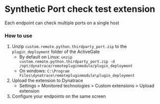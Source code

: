 # Synthetic Port check test extension

Each endpoint can check multiple ports on a single host

### How to use

1. Unzip `custom.remote.python.thirdparty_port.zip` to the `plugin_deployment` folder of the ActiveGate
    - By default on Linux: `unzip custom.remote.python.thirdparty_port.zip -d /opt/dynatrace/remotepluginmodule/plugin_deployment`
    - On windows: `C:\Program Files\dynatrace\remotepluginmodule\plugin_deployment`
2. Upload the extension to Dynatrace
    - Settings > Monitored technologies > Custom extensions > Upload extension   
3. Configure your endpoints on the same screen